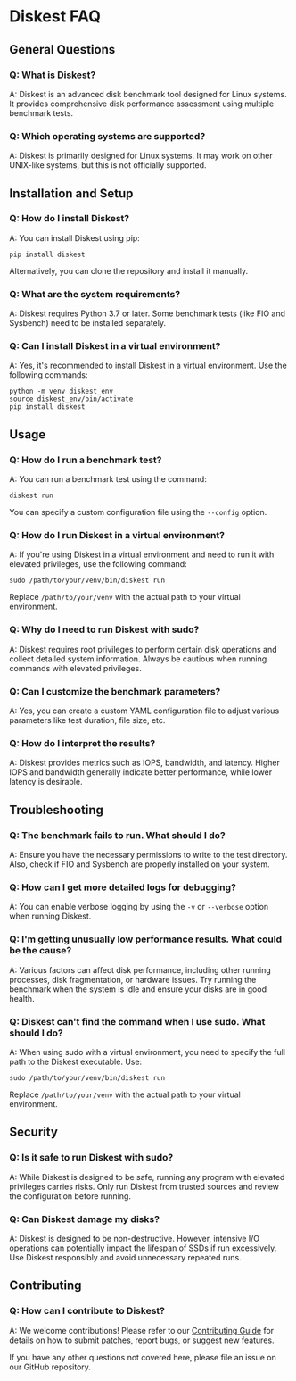 # Diskest FAQ

## General Questions

### Q: What is Diskest?
A: Diskest is an advanced disk benchmark tool designed for Linux systems. It provides comprehensive disk performance assessment using multiple benchmark tests.

### Q: Which operating systems are supported?
A: Diskest is primarily designed for Linux systems. It may work on other UNIX-like systems, but this is not officially supported.

## Installation and Setup

### Q: How do I install Diskest?
A: You can install Diskest using pip:
```
pip install diskest
```
Alternatively, you can clone the repository and install it manually.

### Q: What are the system requirements?
A: Diskest requires Python 3.7 or later. Some benchmark tests (like FIO and Sysbench) need to be installed separately.

### Q: Can I install Diskest in a virtual environment?
A: Yes, it's recommended to install Diskest in a virtual environment. Use the following commands:
```
python -m venv diskest_env
source diskest_env/bin/activate
pip install diskest
```

## Usage

### Q: How do I run a benchmark test?
A: You can run a benchmark test using the command:
```
diskest run
```
You can specify a custom configuration file using the `--config` option.

### Q: How do I run Diskest in a virtual environment?
A: If you're using Diskest in a virtual environment and need to run it with elevated privileges, use the following command:
```
sudo /path/to/your/venv/bin/diskest run
```
Replace `/path/to/your/venv` with the actual path to your virtual environment.

### Q: Why do I need to run Diskest with sudo?
A: Diskest requires root privileges to perform certain disk operations and collect detailed system information. Always be cautious when running commands with elevated privileges.

### Q: Can I customize the benchmark parameters?
A: Yes, you can create a custom YAML configuration file to adjust various parameters like test duration, file size, etc.

### Q: How do I interpret the results?
A: Diskest provides metrics such as IOPS, bandwidth, and latency. Higher IOPS and bandwidth generally indicate better performance, while lower latency is desirable.

## Troubleshooting

### Q: The benchmark fails to run. What should I do?
A: Ensure you have the necessary permissions to write to the test directory. Also, check if FIO and Sysbench are properly installed on your system.

### Q: How can I get more detailed logs for debugging?
A: You can enable verbose logging by using the `-v` or `--verbose` option when running Diskest.

### Q: I'm getting unusually low performance results. What could be the cause?
A: Various factors can affect disk performance, including other running processes, disk fragmentation, or hardware issues. Try running the benchmark when the system is idle and ensure your disks are in good health.

### Q: Diskest can't find the command when I use sudo. What should I do?
A: When using sudo with a virtual environment, you need to specify the full path to the Diskest executable. Use:
```
sudo /path/to/your/venv/bin/diskest run
```
Replace `/path/to/your/venv` with the actual path to your virtual environment.

## Security

### Q: Is it safe to run Diskest with sudo?
A: While Diskest is designed to be safe, running any program with elevated privileges carries risks. Only run Diskest from trusted sources and review the configuration before running.

### Q: Can Diskest damage my disks?
A: Diskest is designed to be non-destructive. However, intensive I/O operations can potentially impact the lifespan of SSDs if run excessively. Use Diskest responsibly and avoid unnecessary repeated runs.

## Contributing

### Q: How can I contribute to Diskest?
A: We welcome contributions! Please refer to our [Contributing Guide](../CONTRIBUTING.md) for details on how to submit patches, report bugs, or suggest new features.

If you have any other questions not covered here, please file an issue on our GitHub repository.